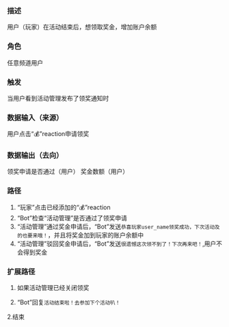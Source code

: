 ### 描述

用户（玩家）在活动结束后，想领取奖金，增加账户余额

### 角色

任意频道用户

### 触发

当用户看到活动管理发布了领奖通知时

### 数据输入（来源）

用户点击“💰”reaction申请领奖

### 数据输出（去向）

领奖申请是否通过（用户）
奖金数额（用户）

### 路径

1. “玩家”点击已经添加的“💰”reaction
2. “Bot”检查“活动管理”是否通过了领奖申请
3. “活动管理”通过奖金申请后，“Bot”发送```恭喜玩家user_name领奖成功，下次活动及的也要来哦！```，并且将奖金加到玩家的账户余额中
4. “活动管理”驳回奖金申请后，“Bot”发送```很遗憾这次领不到了！下次再来吧！```,用户不会得到奖金

### 扩展路径

1. 如果活动管理已经关闭领奖
 
 1. “Bot”回复```活动结束啦！去参加下个活动叭！```
  
 2.结束
